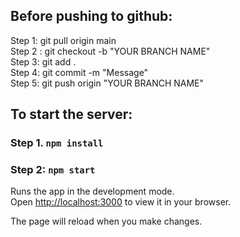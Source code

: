 ## Before pushing to github:
 Step 1: git pull origin main\
 Step 2 : git checkout -b "YOUR BRANCH NAME"\
 Step 3: git add .\
 Step 4: git commit -m "Message"\
 Step 5: git push origin "YOUR BRANCH NAME"

## To start the server:
###  Step 1. `npm install`

### Step 2: `npm start`

Runs the app in the development mode.\
Open [http://localhost:3000](http://localhost:3000) to view it in your browser.

The page will reload when you make changes.
